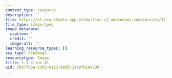```yaml
---
content_type: resource
description: ''
file: https://ol-ocw-studio-app-production.s3.amazonaws.com/courses/15-s21-nuts-and-bolts-of-business-plans-january-iap-2014/5b87785e16b581b38edd1c497b1a9720_Slide41.JPG
file_type: image/jpeg
image_metadata:
  caption: ''
  credit: ''
  image-alt: ''
learning_resource_types: []
ocw_type: OCWImage
resourcetype: Image
title: 1.1 slide 41
uid: 5b87785e-16b5-81b3-8edd-1c497b1a9720
---
```

